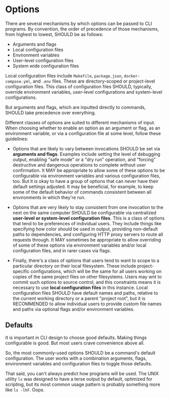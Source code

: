 # Options

There are several mechanisms by which options can be passed to CLI programs. By convention, the order of precedence of those mechanisms, from highest to lowest, SHOULD be as follows:

- Arguments and flags
- Local configuration files
- Environment variables
- User-level configuration files
- System wide configuration files

Local configuration files include `Makefile`, `package.json`, `docker-compose.yml`, and `.env` files. These are directory-scoped or project-level configuration files. This class of configuration files SHOULD, typically, override environment variables, user-level configurations and system-level configurations.

But arguments and flags, which are inputted directly to commands, SHOULD take precedence over everything.

Different classes of options are suited to different mechanisms of input. When choosing whether to enable an option as an argument or flag, as an environment variable, or via a configuration file at some level, follow these guidelines:

- Options that are likely to vary between invocations SHOULD be set via **arguments and flags**. Examples include setting the level of debugging output, enabling "safe mode" or a "dry run" operation, and "forcing" destructive and dangerous operations to complete without user confirmation. It MAY be appropriate to allow some of these options to be configurable via environment variables and various configuration files, too. But it is okay to have a group of options that can never have their default settings adjusted. It may be beneficial, for example, to keep some of the default behavior of commands consistent between all environments in which they're run.

- Options that are very likely to stay consistent from one invocation to the next on the same computer SHOULD be configurable via centralized **user-level or system-level configuration files**. This is a class of options that tend to be preferences of individual users. They include things like specifying how color should be used in output, providing non-default paths to dependencies, and configuring HTTP proxy servers to route all requests through. It MAY sometimes be appropriate to allow overriding of some of these options via environment variables and/or local configuration files, and in rarer cases via flags.

- Finally, there's a class of options that users tend to want to scope to a particular directory on their local filesystem. These include project-specific configurations, which will be the same for all users working on copies of the same project files on other filesystems. Users may wnt to commit such options to source control, and this constraints means it is necessary to use **local configuration files** in this instance. Local configuration files SHOULD have default names and paths, relative to the current working directory or a parent "project root", but it is RECOMMENDED to allow individual users to provide custom file names and paths via optional flags and/or environment variables.

## Defaults

It is important in CLI design to choose good defaults. Making things configurable is good. But most users crave convenience above all.

So, the most commonly-used options SHOULD be a command's default configuration. The user works with a combination arguments, flags, environment variables and configuration files to toggle those defaults.

That said, you can't always predict how programs will be used. The UNIX utility `ls` was designed to have a terse output by default, optimized for scripting, but its most common usage pattern is probably something more like `ls -lhF`. Oops.
